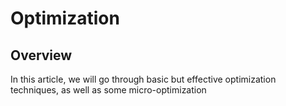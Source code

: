 # Optimization

## Overview

In this article, we will go through basic but effective optimization techniques, as well as some micro-optimization

